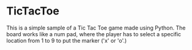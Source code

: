 # TicTacToe


This is a simple sample of a Tic Tac Toe game made using Python. The board works like a num pad, where the player has to  select a specific location from 1 to 9 to put the marker ('x' or 'o'.)
